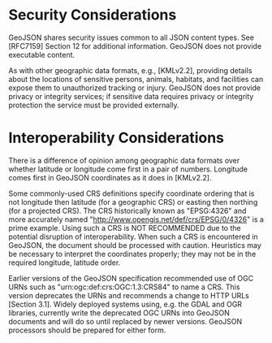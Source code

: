 # Security Considerations

   GeoJSON shares security issues common to all JSON content types.  See
   [RFC7159] Section 12 for additional information. GeoJSON does not
   provide executable content.

   As with other geographic data formats, e.g., [KMLv2.2], providing
   details about the locations of sensitive persons, animals, habitats,
   and facilities can expose them to unauthorized tracking or injury.
   GeoJSON does not provide privacy or integrity services; if sensitive
   data requires privacy or integrity protection the service must be
   provided externally.

# Interoperability Considerations

   There is a difference of opinion among geographic data formats over
   whether latitude or longitude come first in a pair of numbers.
   Longitude comes first in GeoJSON coordinates as it does in [KMLv2.2].

   Some commonly-used CRS definitions specify coordinate ordering that
   is not longitude then latitude (for a geographic CRS) or easting then
   northing (for a projected CRS). The CRS historically known as
   "EPSG:4326" and more accurately named
   "http://www.opengis.net/def/crs/EPSG/0/4326" is a prime example.
   Using such a CRS is NOT RECOMMENDED due to the potential disruption
   of interoperability. When such a CRS is encountered in GeoJSON, the
   document should be processed with caution.  Heuristics may be
   necessary to interpret the coordinates properly; they may not be in
   the required longitude, latitude order.

   Earlier versions of the GeoJSON specification recommended use of OGC
   URNs such as "urn:ogc:def:crs:OGC:1.3:CRS84" to name a CRS. This
   version deprecates the URNs and recommends a change to HTTP URLs
   [Section 3.1]. Widely deployed systems using, e.g. the GDAL and OGR
   libraries, currently write the deprecated OGC URNs into GeoJSON
   documents and will do so until replaced by newer versions. GeoJSON
   processors should be prepared for either form.

